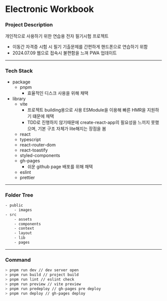 # Electronic Workbook

### Project Description

개인적으로 사용하기 위한 연습용 전자 필기시험 프로젝트
- 이동간 자격증 시험 시 필기 기출문제를 간편하게 핸드폰으로 연습하기 위함
- 2024.07.09 웹으로 접속시 불편함을 느껴 PWA 업데이트


---

### Tech Stack

- package
  - pnpm
    - 효율적인 디스크 사용을 위해 채택
- library
  - vite
    - 프로젝트 building용으로 사용 ESModule을 이용해 빠른 HMR을 지원하기 떄문에 채택
    - TDD로 진행하지 않기때문에 create-react-app의 필요성을 느끼지 못했으며, 기본 구조 자체가 lite해지는 장점을 봄
  - react
  - typescript
  - react-router-dom
  - react-toastify
  - styled-components
  - gh-pages
    - 쉬운 github page 배포를 위해 채택
  - eslint
  - prettier

---

### Folder Tree

```bash
- public
	- images
- src
	- assets
	- components
	- context
	- layout
	- lib
	- pages
```

---

### Command

```bash
> pnpm run dev // dev server open
> pnpm run build // project build
> pnpm run lint // eslint check
> pnpm run preview // vite preview
> pnpm run predeploy // gh-pages pre deploy
> pnpm run deploy // gh-pages deploy
```
